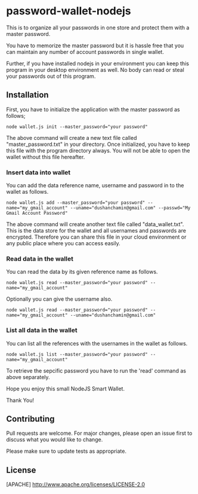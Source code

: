 # password-wallet-nodejs
This is to organize all your passwords in one store and protect them with a master password. 

You have to memorize the master password but it is hassle free that you can maintain any number of account passwords in single wallet.

Further, if you have installed nodejs in your environment you can keep this program in your desktop environment as well. No body can read or steal your passwords out of this program.

## Installation
First, you have to initialize the application with the master password as follows;
```node
node wallet.js init --master_password="your password"
```
The above command will create a new text file called "master_password.txt" in your directory. Once initialized, you have to keep this file with the program directory always. You will not be able to open the wallet without this file hereafter.

### Insert data into wallet
You can add the data reference name, username and password in to the wallet as follows.
```node
node wallet.js add --master_password="your password" --name="my_gmail_account" --uname="dushanchamin@gmail.com" --passwd="My Gmail Account Password"
```
The above command will create another text file called "data_wallet.txt". This is the data store for the wallet and all usernames and passwords are encrypted. Therefore you can share this file in your cloud environment or any public place where you can access easily. 

### Read data in the wallet
You can read the data by its given reference name as follows.
```node
node wallet.js read --master_password="your password" --name="my_gmail_account"
```
Optionally you can give the username also.
```node
node wallet.js read --master_password="your password" --name="my_gmail_account" --uname="dushanchamin@gmail.com"
```

### List all data in the wallet
You can list all the references with the usernames in the wallet as follows.
```node
node wallet.js list --master_password="your password" --name="my_gmail_account"
```
To retrieve the sepcific password you have to run the 'read' command as above separately.

Hope you enjoy this small NodeJS Smart Wallet.

Thank You!

## Contributing
Pull requests are welcome. For major changes, please open an issue first to discuss what you would like to change.

Please make sure to update tests as appropriate.

## License
[APACHE] http://www.apache.org/licenses/LICENSE-2.0
